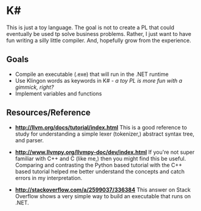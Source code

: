 # K&#35;

This is just a toy language. The goal is not to create a PL that could eventually be used tp solve business problems. Rather, I just want to have fun writing a silly little compiler. And, hopefully grow from the experience.

## Goals

* Compile an executable (.exe) that will run in the .NET runtime
* Use Klingon words as keywords in K# - *a toy PL is more fun with a gimmick, right?*
* Implement variables and functions

## Resources/Reference

* **http://llvm.org/docs/tutorial/index.html** This is a good reference to study for understanding a simple lexer (tokenizer,) abstract syntax tree, and parser.

* **http://www.llvmpy.org/llvmpy-doc/dev/index.html** If you're not super familiar with C++ and C (like me,) then you might find this be useful. Comparing and contrasting the Python based tutorial with the C++ based tutorial helped me better understand the concepts and catch errors in my interpretation.

* **http://stackoverflow.com/a/2599037/336384** This answer on Stack Overflow shows a very simple way to build an executable that runs on .NET.